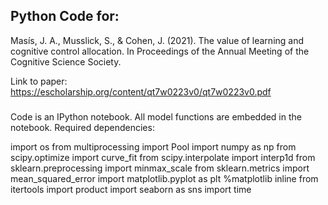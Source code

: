 ## Python Code for:

Masís, J. A., Musslick, S., & Cohen, J. (2021). The value of learning and cognitive control allocation. In Proceedings of the Annual Meeting of the Cognitive Science Society.

Link to paper: https://escholarship.org/content/qt7w0223v0/qt7w0223v0.pdf

###

Code is an IPython notebook. All model functions are embedded in the notebook. Required dependencies:

import os
from multiprocessing import Pool
import numpy as np
from scipy.optimize import curve_fit
from scipy.interpolate import interp1d
from sklearn.preprocessing import minmax_scale
from sklearn.metrics import mean_squared_error
import matplotlib.pyplot as plt
%matplotlib inline
from itertools import product
import seaborn as sns
import time


